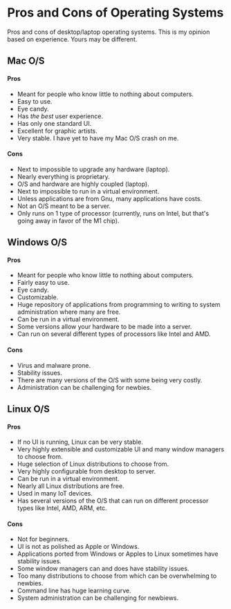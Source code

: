 # Pros and Cons of Operating Systems

Pros and cons of desktop/laptop operating systems. This is my opinion based on experience. Yours may be different.

## Mac O/S
#### Pros
* Meant for people who know little to nothing about computers.
* Easy to use.
* Eye candy.
* Has *the best* user experience.
* Has only one standard UI.
* Excellent for graphic artists.
* Very stable. I have yet to have my Mac O/S crash on me.
#### Cons
* Next to impossible to upgrade any hardware (laptop).
* Nearly everything is proprietary.
* O/S and hardware are highly coupled (laptop).
* Next to impossible to run in a virtual environment.
* Unless applications are from Gnu, many applications have costs.
* Not an O/S meant to be a server.
* Only runs on 1 type of processor (currently, runs on Intel, but that's going away in favor of the M1 chip).

## Windows O/S
#### Pros
* Meant for people who know little to nothing about computers.
* Fairly easy to use.
* Eye candy.
* Customizable.
* Huge repository of applications from programming to writing to system administration where many are free.
* Can be run in a virtual environment.
* Some versions allow your hardware to be made into a server.
* Can run on several different types of processors like Intel and AMD.
#### Cons
* Virus and malware prone.
* Stability issues.
* There are many versions of the O/S with some being very costly.
* Administration can be challenging for newbies.

## Linux O/S
#### Pros
* If no UI is running, Linux can be very stable.
* Very highly extensible and customizable UI and many window managers to choose from.
* Huge selection of Linux distributions to choose from.
* Very highly configurable from desktop to server.
* Can be run in a virtual environment.
* Nearly all Linux distributions are free.
* Used in many IoT devices.
* Has several versions of the O/S that can run on different processor types like Intel, AMD, ARM, etc.
#### Cons
* Not for beginners.
* UI is not as polished as Apple or Windows.
* Applications ported from Windows or Apples to Linux sometimes have stability issues.
* Some window managers can and does have stability issues.
* Too many distributions to choose from which can be overwhelming to newbies.
* Command line has huge learning curve.
* System administration can be challenging for newbiews.
